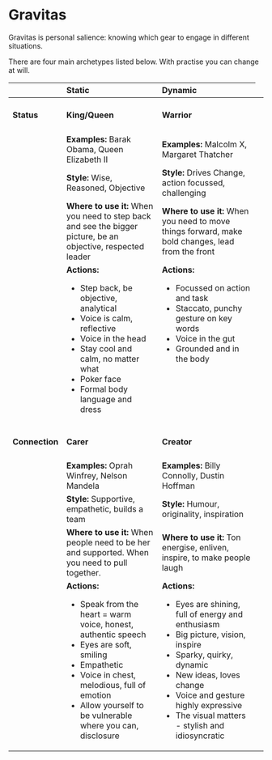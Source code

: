# Gravitas

Gravitas is personal salience: knowing which gear to engage in different situations.

There are four main archetypes listed below. With practise you can change at will.



<table>
  <thead>
    <th></th>
    <th style="text-align:left;">Static</th>
    <th style="text-align:left;">Dynamic</th>
  </thead>
  <tbody>
    <tr>
      <td><h4>Status</h4></td>
      <td><h4>King/Queen</h4></td>
      <td><h4>Warrior</h4></td>
    </tr>
    <tr>
      <td></td>
      <td><b>Examples:</b> Barak Obama, Queen Elizabeth II</td>
      <td><b>Examples:</b> Malcolm X, Margaret Thatcher</td><td></td>
    </tr>
    <tr>
      <td></td>
      <td><b>Style:</b> Wise, Reasoned, Objective</td>
      <td><b>Style:</b> Drives Change, action focussed, challenging</td>
    </tr>
    <tr>
      <td></td>
      <td><b>Where to use it:</b> When you need to step back and see the bigger picture, be an objective, respected leader</td>
       <td><b>Where to use it:</b> When you need to move things forward, make bold changes, lead from the front</td>
    </tr>
    <tr>
      <td></td>
      <td><b>Actions:</b>
        <ul>
          <li>Step back, be objective, analytical</li>
          <li>Voice is calm, reflective</li>
          <li>Voice in the head</li>
          <li>Stay cool and calm, no matter what</li>
          <li>Poker face</li>
          <li>Formal body language and dress</li>
        </ul>
      </td>
      <td style="vertical-align:top;"><b>Actions:</b>
        <ul>
          <li>Focussed on action and task</li>
          <li>Staccato, punchy gesture on key words</li>
          <li>Voice in the gut</li>
          <li>Grounded and in the body</li>
        </ul>
      </td>
    </tr>
    <tr>
      <td><h4>Connection</h4></td>
      <td><h4>Carer</h4></td>
      <td><h4>Creator</h4></td>
    </tr>
     <tr>
      <td></td>
      <td><b>Examples:</b> Oprah Winfrey, Nelson Mandela</td>
      <td><b>Examples:</b> Billy Connolly, Dustin Hoffman</td>
      <td></td>
    </tr>
    <tr>
      <td></td>
      <td><b>Style:</b> Supportive, empathetic, builds a team</td>
      <td><b>Style:</b> Humour, originality, inspiration</td>
    </tr>
    <tr>
      <td></td>
      <td><b>Where to use it:</b> When people need to be her and supported. When you need to pull together.</td>
       <td><b>Where to use it:</b> Ton energise, enliven, inspire, to make people laugh</td>
    </tr>
    <tr>
      <td></td>
      <td><b>Actions:</b>
        <ul>
          <li>Speak from the heart = warm voice, honest, authentic speech</li>
          <li>Eyes are soft, smiling</li>
          <li>Empathetic</li>
          <li>Voice in chest, melodious, full of emotion</li>
          <li>Allow yourself to be vulnerable where you can, disclosure</li>
        </ul>
      </td>
      <td><b>Actions:</b>
        <ul>
          <li>Eyes are shining, full of energy and enthusiasm</li>
          <li>Big picture, vision, inspire</li>
          <li>Sparky, quirky, dynamic</li>
          <li>New ideas, loves change</li>
          <li>Voice and gesture highly expressive</li>
          <li>The visual matters - stylish and idiosyncratic</li>
        </ul>
      </td>
    </tr>
  </tbody>
</table>
